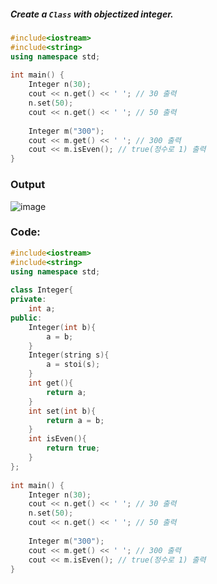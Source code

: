 ##### Create a **`Class`** with objectized integer. 
```cpp
#include<iostream>
#include<string>
using namespace std;
 
int main() {
    Integer n(30);
    cout << n.get() << ' '; // 30 출력 
    n.set(50);
    cout << n.get() << ' '; // 50 출력 
    
    Integer m("300");
    cout << m.get() << ' '; // 300 출력 
    cout << m.isEven(); // true(정수로 1) 출력 
}
```

### **Output**
![image](https://img1.daumcdn.net/thumb/R1280x0/?scode=mtistory2&fname=https%3A%2F%2Fk.kakaocdn.net%2Fdn%2Fn7mYU%2FbtqCpQ8NNeG%2Fp5kV5IgUfIfspOkMrMOfmk%2Fimg.png)

### **Code:**
```cpp
#include<iostream>
#include<string>
using namespace std;
 
class Integer{
private:
    int a;
public:
    Integer(int b){
        a = b;
    }
    Integer(string s){
        a = stoi(s);
    }
    int get(){
        return a;
    }
    int set(int b){
        return a = b; 
    }
    int isEven(){
        return true;
    }
};
 
int main() {
    Integer n(30);
    cout << n.get() << ' '; // 30 출력 
    n.set(50);
    cout << n.get() << ' '; // 50 출력 
    
    Integer m("300");
    cout << m.get() << ' '; // 300 출력 
    cout << m.isEven(); // true(정수로 1) 출력 
}
```
